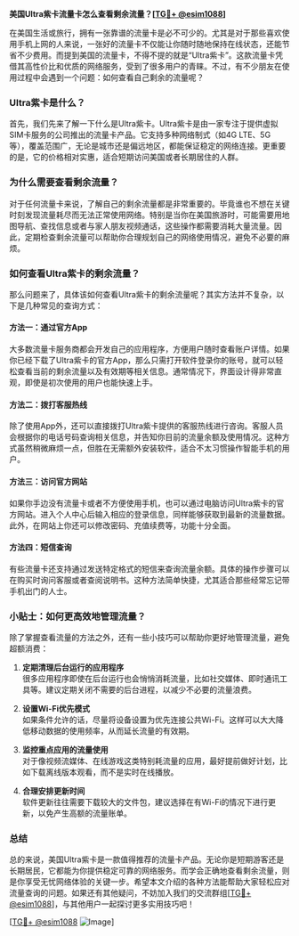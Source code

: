 **美国Ultra紫卡流量卡怎么查看剩余流量？[[TG💪+ @esim1088](https://t.me/s/esim1088)]**

在美国生活或旅行，拥有一张靠谱的流量卡是必不可少的。尤其是对于那些喜欢使用手机上网的人来说，一张好的流量卡不仅能让你随时随地保持在线状态，还能节省不少费用。而提到美国的流量卡，不得不提的就是“Ultra紫卡”。这款流量卡凭借其高性价比和优质的网络服务，受到了很多用户的青睐。不过，有不少朋友在使用过程中会遇到一个问题：如何查看自己剩余的流量呢？

### Ultra紫卡是什么？

首先，我们先来了解一下什么是Ultra紫卡。Ultra紫卡是由一家专注于提供虚拟SIM卡服务的公司推出的流量卡产品。它支持多种网络制式（如4G LTE、5G等），覆盖范围广，无论是城市还是偏远地区，都能保证稳定的网络连接。更重要的是，它的价格相对实惠，适合短期访问美国或者长期居住的人群。

### 为什么需要查看剩余流量？

对于任何流量卡来说，了解自己的剩余流量都是非常重要的。毕竟谁也不想在关键时刻发现流量耗尽而无法正常使用网络。特别是当你在美国旅游时，可能需要用地图导航、查找信息或者与家人朋友视频通话，这些操作都需要消耗大量流量。因此，定期检查剩余流量可以帮助你合理规划自己的网络使用情况，避免不必要的麻烦。

### 如何查看Ultra紫卡的剩余流量？

那么问题来了，具体该如何查看Ultra紫卡的剩余流量呢？其实方法并不复杂，以下是几种常见的查询方式：

#### 方法一：通过官方App

大多数流量卡服务商都会开发自己的应用程序，方便用户随时查看账户详情。如果你已经下载了Ultra紫卡的官方App，那么只需打开软件登录你的账号，就可以轻松查看当前的剩余流量以及有效期等相关信息。通常情况下，界面设计得非常直观，即使是初次使用的用户也能快速上手。

#### 方法二：拨打客服热线

除了使用App外，还可以直接拨打Ultra紫卡提供的客服热线进行咨询。客服人员会根据你的电话号码查询相关信息，并告知你目前的流量余额及使用情况。这种方式虽然稍微麻烦一点，但胜在无需额外安装软件，适合不太习惯操作智能手机的用户。

#### 方法三：访问官方网站

如果你手边没有流量卡或者不方便使用手机，也可以通过电脑访问Ultra紫卡的官方网站。进入个人中心后输入相应的登录信息，同样能够获取到最新的流量数据。此外，在网站上你还可以修改密码、充值续费等，功能十分全面。

#### 方法四：短信查询

有些流量卡还支持通过发送特定格式的短信来查询流量余额。具体的操作步骤可以在购买时询问客服或者查阅说明书。这种方法简单快捷，尤其适合那些经常忘记带手机出门的人士。

### 小贴士：如何更高效地管理流量？

除了掌握查看流量的方法之外，还有一些小技巧可以帮助你更好地管理流量，避免超额消费：

1. **定期清理后台运行的应用程序**  
   很多应用程序即使在后台运行也会悄悄消耗流量，比如社交媒体、即时通讯工具等。建议定期关闭不需要的后台进程，以减少不必要的流量浪费。

2. **设置Wi-Fi优先模式**  
   如果条件允许的话，尽量将设备设置为优先连接公共Wi-Fi。这样可以大大降低移动数据的使用频率，从而延长流量的有效期。

3. **监控重点应用的流量使用**  
   对于像视频流媒体、在线游戏这类特别耗流量的应用，最好提前做好计划，比如下载离线版本观看，而不是实时在线播放。

4. **合理安排更新时间**  
   软件更新往往需要下载较大的文件包，建议选择在有Wi-Fi的情况下进行更新，以免产生高额的流量账单。

### 总结

总的来说，美国Ultra紫卡是一款值得推荐的流量卡产品。无论你是短期游客还是长期居民，它都能为你提供稳定可靠的网络服务。而学会正确地查看剩余流量，则是你享受无忧网络体验的关键一步。希望本文介绍的各种方法能帮助大家轻松应对流量查询的问题。如果还有其他疑问，不妨加入我们的交流群组[[TG💪+ @esim1088](https://t.me/s/esim1088)]，与其他用户一起探讨更多实用技巧吧！

[[TG💪+ @esim1088](https://t.me/s/esim1088) ![Image](https://i.postimg.cc/4NQfJmqS/Snipaste-2025-05-13-00-14-12.png)]